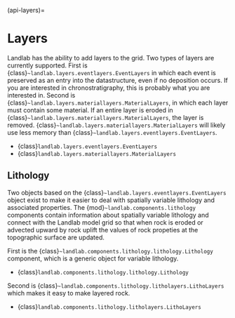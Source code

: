 (api-layers)=

# Layers

Landlab has the ability to add layers to the grid. Two types of layers are
currently supported. First is {class}`~landlab.layers.eventlayers.EventLayers`
in which each event is preserved as an entry into the datastructure, even if no
deposition occurs. If you are interested in chronostratigraphy, this is probably what
you are interested in. Second is {class}`~landlab.layers.materiallayers.MaterialLayers`,
in which each layer must contain some material. If an entire layer is eroded in
{class}`~landlab.layers.materiallayers.MaterialLayers`, the layer is removed.
{class}`~landlab.layers.materiallayers.MaterialLayers` will likely use less memory
than {class}`~landlab.layers.eventlayers.EventLayers`.

* {class}`landlab.layers.eventlayers.EventLayers`
* {class}`landlab.layers.materiallayers.MaterialLayers`

## Lithology

Two objects based on the {class}`~landlab.layers.eventlayers.EventLayers` object exist
to make it easier to deal with spatially variable lithology and associated properties.
The {mod}`~landlab.components.lithology` components contain information about spatially
variable lithology and connect with the Landlab model grid so that when rock is eroded
or advected upward by rock uplift the values of rock propeties at the topographic
surface are updated.

First is the {class}`~landlab.components.lithology.lithology.Lithology` component,
which is a generic object for variable lithology.

* {class}`landlab.components.lithology.lithology.Lithology`

Second is {class}`~landlab.components.lithology.litholayers.LithoLayers` which makes
it easy to make layered rock.

* {class}`landlab.components.lithology.litholayers.LithoLayers`
